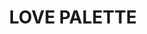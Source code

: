 ---
title: 'LOVE PALETTE'
publish_date: 2024-02-12
image: 'love-palette.jpg'
price: 1500
message_at: 'https://www.facebook.com/messages/t/100000342752401'
tags: 'valentines'
slug: love-palette
---